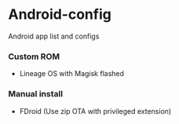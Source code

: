 # Android-config
Android app list and configs

### Custom ROM

- Lineage OS with Magisk flashed

### Manual install
- FDroid (Use zip OTA with privileged extension)
